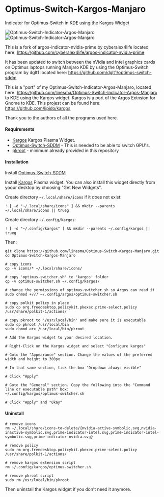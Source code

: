 # Optimus-Switch-Kargos-Manjaro
Indicator for Optimus-Switch in KDE using the Kargos Widget


![Optimus-Switch-Indicator-Argos-Manjaro](https://github.com/linesma/Optimus-Switch-Indicator-Argos-Manjaro/blob/master/screenshots/optimus-switcher-intel.jpg)     ![Optimus-Switch-Indicator-Argos-Manjaro](https://github.com/linesma/Optimus-Switch-Indicator-Argos-Manjaro/blob/master/screenshots/optimus-switcher-nvidia.jpg)

This is a fork of argos-indicator-nvidia-prime by cyberalex4life located here: https://github.com/cyberalex4life/argos-indicator-nvidia-prime

It has been updated to switch between the nVidia and Intel graphics cards on Optimus laptops running Manjaro KDE by using the Optimus-Switch program by dglt1 located here: https://github.com/dglt1/optimus-switch-sddm

This is a "port" of my Optimus-Switch-Indicator-Argos-Manjaro, located here: https://github.com/linesma/Optimus-Switch-Indicator-Argos-Manjaro to KDE using the Kargos widget. Kargos is a port of the Argos Extnsion for Gnome to KDE. This projest can be found here: https://github.com/lipido/kargos

Thank you to the authors of all the programs used here.

#### Requirements
- [Kargos](https://github.com/lipido/kargos) Kargos Plasma Widget.
- [Optimus-Switch-SDDM](https://github.com/dglt1/optimus-switch-sddm) - This is needed to be able to switch GPU's.
- [pkroot](https://github.com/cyberalex4life/pkroot) - minimum already provided in this repository

#### Installation
Install [Optimus-Switch-SDDM](https://github.com/dglt1/optimus-switch-sddm)

Install [Kargos](https://github.com/lipido/kargos) Plasma widget. You can also install this widget directly from yoour desktop by choosing "Get New Widgets".

Create directory `~/.local/share/icons` if it does not exist:
```
! [ -d "~/.local/share/icons" ] && mkdir --parents ~/.local/share/icons || trueg
```

Create directory `~/.config/kargos`:
```
! [ -d "~/.config/kargos" ] && mkdir --parents ~/.config/kargos || trueg
```

Then:
```
git clone https://github.com/linesma/Optimus-Switch-Kargos-Manjaro.git
cd Optimus-Switch-Kargos-Manjaro

# copy icons
cp -v icons/* ~/.local/share/icons/

# copy 'optimus-switcher.sh' to 'kargos' folder
cp -v optimus-switcher.sh ~/.config/kargos/

# change the permissions of optimus-switcher.sh so Argos can read it
sudo chmod +777 ~/.config/argos/optimus-switcher.sh

# copy polkit policy in place
sudo cp org.freedesktop.policykit.pkexec.prime-select.policy /usr/share/polkit-1/actions/

# copy pkroot to '/usr/local/bin' and make sure it is executable
sudo cp pkroot /usr/local/bin
sudo chmod a+x /usr/local/bin/pkroot

# Add the Kargos widget to your desired location.

# Right-Click on the Kargos widget and select "Configure kargos"

# Goto the "Appearance" section. Change the values of the preferred width and height to 300px

# In that same section, tick the box "Dropdown always visible"

# Click "Apply"

# Goto the "General" section. Copy the following into the "Command line or executable path" box:
~/.config/kargos/optimus-switcher.sh

# Click "Apply" and "Okay"

```
#### Uninstall
```
# remove icons
rm ~/.local/share/icons-to-delete/{nvidia-active-symbolic.svg,nvidia-inactive-symbolic.svg,prime-indicator-intel.svg,prime-indicator-intel-symbolic.svg,prime-indicator-nvidia.svg}

# remove policy
sudo rm org.freedesktop.policykit.pkexec.prime-select.policy /usr/share/polkit-1/actions/

# remove kargos extension script
rm ~/.config/kargos/optimus-switcher.sh

# remove pkroot script
sudo rm /usr/local/bin/pkroot

```
Then uninstall the Kargos widget if you don't need it anymore.

